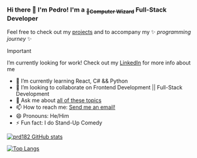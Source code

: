 ### Hi there 👋 I'm Pedro! I'm a <sub>~~:crystal_ball:Computer Wizard~~</sub> Full-Stack Developer

Feel free to check out my [projects](https://github.com/prd182?tab=repositories) and to accompany my  ✨ _programming journey_ ✨


> [!IMPORTANT]
> I’m currently looking for work! Check out my [LinkedIn](https://www.linkedin.com/in/pedrorodriguesdias/) for more info about me


- 🌱 I’m currently learning React, C# && Python
- 👯 I’m looking to collaborate on Frontend Development || Full-Stack Development
- 💬 Ask me about [all of these topics](## "Java, JavaScript, SQL, HTML, CSS, ES6, Model-View-Controller (MVC), Java Database Connectivity (JDBC), REST APIs, Tomcat, Maven, SCRUM, Agile Methodologies, Testing, JUnit, Git, jQuery, Bootstrap (Framework), SOAP, Web Applications, Web Development, Object-Oriented Programming (OOP), Spring Framework, Spring MVC, C#, Python, React")
- 📫 How to reach me: [Send me an email!](mailto:pedro.dias.182@hotmail.com)
- 😄 Pronouns: He/Him
- ⚡ Fun fact: I do Stand-Up Comedy

[![prd182 GitHub stats](https://github-readme-stats.vercel.app/api?username=prd182&show_icons=true&theme=transparent&hide_border=true)](https://github.com/anuraghazra/github-readme-stats)

[![Top Langs](https://github-readme-stats.vercel.app/api/top-langs/?username=prd182&layout=compact&bg_color=00000000&hide_border=true)](https://github.com/anuraghazra/github-readme-stats)
